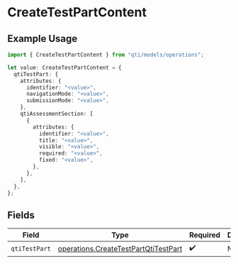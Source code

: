 # CreateTestPartContent

## Example Usage

```typescript
import { CreateTestPartContent } from "qti/models/operations";

let value: CreateTestPartContent = {
  qtiTestPart: {
    attributes: {
      identifier: "<value>",
      navigationMode: "<value>",
      submissionMode: "<value>",
    },
    qtiAssessmentSection: [
      {
        attributes: {
          identifier: "<value>",
          title: "<value>",
          visible: "<value>",
          required: "<value>",
          fixed: "<value>",
        },
      },
    ],
  },
};
```

## Fields

| Field                                                                                        | Type                                                                                         | Required                                                                                     | Description                                                                                  |
| -------------------------------------------------------------------------------------------- | -------------------------------------------------------------------------------------------- | -------------------------------------------------------------------------------------------- | -------------------------------------------------------------------------------------------- |
| `qtiTestPart`                                                                                | [operations.CreateTestPartQtiTestPart](../../models/operations/createtestpartqtitestpart.md) | :heavy_check_mark:                                                                           | N/A                                                                                          |